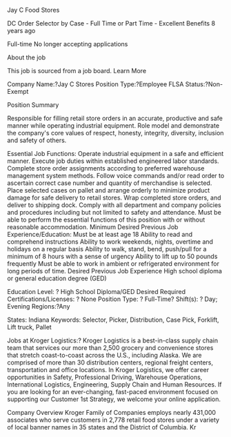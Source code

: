 Jay C Food Stores

DC Order Selector by Case - Full Time or Part Time - Excellent Benefits
8 years ago

Full-time
No longer accepting applications

About the job

This job is sourced from a job board. Learn More

Company Name:?Jay C Stores
Position Type:?Employee
FLSA Status:?Non-Exempt

Position Summary

Responsible for filling retail store orders in an accurate, productive and safe manner while operating industrial equipment. Role model and demonstrate the company's core values of respect, honesty, integrity, diversity, inclusion and safety of others.

Essential Job Functions:
Operate industrial equipment in a safe and efficient manner.
Execute job duties within established engineered labor standards.
Complete store order assignments according to preferred warehouse management system methods.
Follow voice commands and/or read order to ascertain correct case number and quantity of merchandise is selected.
Place selected cases on pallet and arrange orderly to minimize product damage for safe delivery to retail stores.
Wrap completed store orders, and deliver to shipping dock.
Comply with all department and company policies and procedures including but not limited to safety and attendance.
Must be able to perform the essential functions of this position with or without reasonable accommodation.
Minimum Desired Previous Job Experience/Education:
Must be at least age 18
Ability to read and comprehend instructions
Ability to work weekends, nights, overtime and holidays on a regular basis
Ability to walk, stand, bend, push/pull for a minimum of 8 hours with a sense of urgency
Ability to lift up to 50 pounds frequently
Must be able to work in ambient or refrigerated environment for long periods of time.
Desired Previous Job Experience
High school diploma or general education degree (GED)

Education Level: ? High School Diploma/GED Desired
Required Certifications/Licenses: ? None
Position Type: ? Full-Time?
Shift(s): ? Day; Evening
Regions:?Any

States: Indiana
Keywords: Selector, Picker, Distribution, Case Pick, Forklift, Lift truck, Pallet

Jobs at Kroger Logistics:? Kroger Logistics is a best-in-class supply chain team that services our more than 2,500 grocery and convenience stores that stretch coast-to-coast across the U.S., including Alaska. We are comprised of more than 30 distribution centers, regional freight centers, transportation and office locations. In Kroger Logistics, we offer career opportunities in Safety, Professional Driving, Warehouse Operations, International Logistics, Engineering, Supply Chain and Human Resources. If you are looking for an ever-changing, fast-paced environment focused on supporting our Customer 1st Strategy, we welcome your online application.

Company Overview
Kroger Family of Companies employs nearly 431,000 associates who serve customers in 2,778 retail food stores under a variety of local banner names in 35 states and the District of Columbia. Kr

